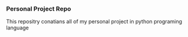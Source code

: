 ### Personal Project Repo

This repositry conatians all of my personal project in python programing language
